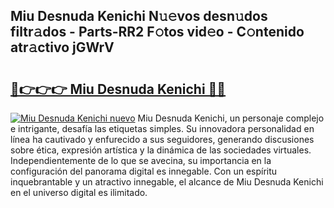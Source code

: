 ## Miu Desnuda Kenichi N𝚞𝚎vos desn𝚞dos filtr𝚊dos - Parts-RR2 F𝚘tos vid𝚎o - C𝚘ntenido atr𝚊ctivo jGWrV

# <h2><a href="http://mbbxe2.tromn.icu/?c=Miu+Desnuda+Kenichi">🔗👉👉👉 Miu Desnuda Kenichi 🔗🔗</a></h2>

[![Miu Desnuda Kenichi nuevo](https://i.imgur.com/pEAQMta.gif)](http://mbbxe2.tromn.icu/?c=Miu+Desnuda+Kenichi)
Miu Desnuda Kenichi, un personaje complejo e intrigante, desafía las etiquetas simples. Su innovadora personalidad en línea ha cautivado y enfurecido a sus seguidores, generando discusiones sobre ética, expresión artística y la dinámica de las sociedades virtuales. Independientemente de lo que se avecina, su importancia en la configuración del panorama digital es innegable. Con un espíritu inquebrantable y un atractivo innegable, el alcance de Miu Desnuda Kenichi en el universo digital es ilimitado.

